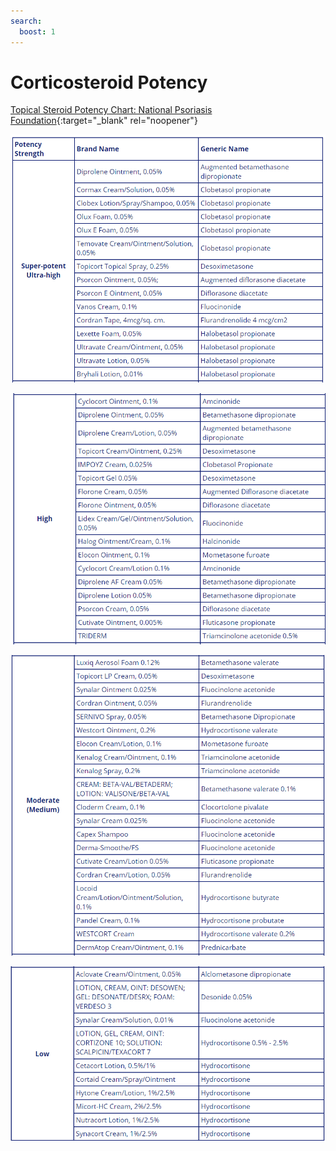 ```yaml
---
search:
  boost: 1
---
```


# Corticosteroid Potency

[Topical Steroid Potency Chart: National Psoriasis Foundation](https://www.psoriasis.org/potency-chart/){:target="_blank" rel="noopener"}

![Alt text](corticosteroid_potency_1.png)

![Alt text](corticosteroid_potency_2.png)

![Alt text](corticosteroid_potency_3.png)

![Alt text](corticosteroid_potency_4.png)